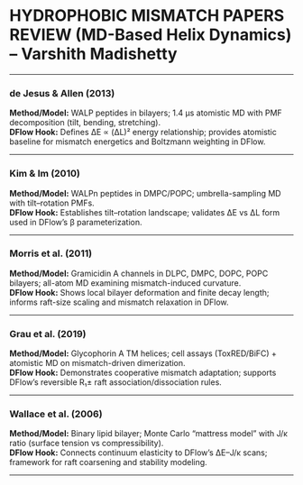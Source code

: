 # HYDROPHOBIC MISMATCH PAPERS REVIEW (MD-Based Helix Dynamics) – Varshith Madishetty

---

### **de Jesus & Allen (2013)**
**Method/Model:** WALP peptides in bilayers; 1.4 μs atomistic MD with PMF decomposition (tilt, bending, stretching).  
**DFlow Hook:** Defines ΔE ∝ (ΔL)² energy relationship; provides atomistic baseline for mismatch energetics and Boltzmann weighting in DFlow.

---

### **Kim & Im (2010)**
**Method/Model:** WALPn peptides in DMPC/POPC; umbrella-sampling MD with tilt–rotation PMFs.  
**DFlow Hook:** Establishes tilt–rotation landscape; validates ΔE vs ΔL form used in DFlow’s β parameterization.

---

### **Morris et al. (2011)**
**Method/Model:** Gramicidin A channels in DLPC, DMPC, DOPC, POPC bilayers; all-atom MD examining mismatch-induced curvature.  
**DFlow Hook:** Shows local bilayer deformation and finite decay length; informs raft-size scaling and mismatch relaxation in DFlow.

---

### **Grau et al. (2019)**
**Method/Model:** Glycophorin A TM helices; cell assays (ToxRED/BiFC) + atomistic MD on mismatch-driven dimerization.  
**DFlow Hook:** Demonstrates cooperative mismatch adaptation; supports DFlow’s reversible R₁± raft association/dissociation rules.

---

### **Wallace et al. (2006)**
**Method/Model:** Binary lipid bilayer; Monte Carlo “mattress model” with J/κ ratio (surface tension vs compressibility).  
**DFlow Hook:** Connects continuum elasticity to DFlow’s ΔE–J/κ scans; framework for raft coarsening and stability modeling.

---

